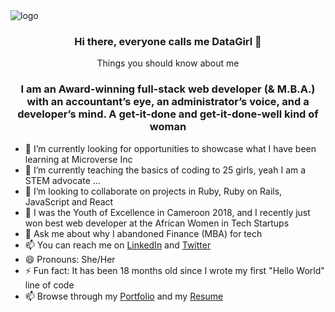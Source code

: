 
<img src="https://pbs.twimg.com/profile_banners/489779486/1607507789/1500x500" alt="logo" />

<h3 align="center"> Hi there, everyone calls me DataGirl 👋 </h3>

<p align="center">Things you should know about me </p>

<h3 align="center"> I am an Award-winning full-stack web developer (& M.B.A.) with an accountant’s eye, an administrator’s voice, and a developer’s mind. A get-it-done and get-it-done-well kind of woman</h3>

- 🔭 I’m currently looking for opportunities to showcase what I have been learning at Microverse Inc
- 🌱 I’m currently teaching the basics of coding to 25 girls, yeah I am a STEM advocate ...
- 👯 I’m looking to collaborate on projects in Ruby, Ruby on Rails, JavaScript and React
- 🤔 I was the Youth of Excellence in Cameroon 2018, and I recently just won best web developer at the African Women in Tech Startups
- 💬 Ask me about why I abandoned Finance (MBA) for tech
- 📫 You can reach me on [LinkedIn](https://www.linkedin.com/in/selmandi/) and [Twitter](https://twitter.com/SelmaNdi)
- 😄 Pronouns: She/Her
- ⚡ Fun fact: It has been 18 months old since I wrote my first "Hello World" line of code
- 📫 Browse through my [Portfolio](https://selmandi.com/) and my [Resume](https://docs.google.com/document/d/1T-oj7EtC7HGLT8s2nXODzL9TPZ2CxEhrtr85xL-uoDU/edit)
